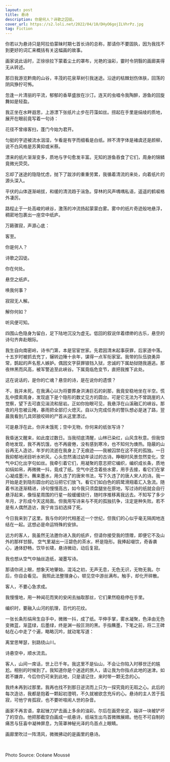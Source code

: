```yaml
---
layout: post
title: 悬诗
description: 你是何人？诗歌之囚徒。
cover_url: https://s2.loli.net/2022/04/10/DHyO6gojILVhrPz.jpg
tag: Fiction
---
```


你若以为悬诗只是阿拉伯蒙昧时期七首长诗的总称，那请你不要固执，因为我找不到更好的词汇来概括有关这幅画的故事。

画家说此话时，正徐徐拉下蒙着尘土的罩布，光艳的油彩，霎时令阴翳的画廊美得无从转述。

那日我游览黔南的山谷，丰茂的花泉草树引我迷途。沿途的枯棘划伤体肤，回荡的阴风狰狞可怖。

忽逢一片清丽的平流，郁郁的香草盛放在沙汀。连天的虫唱令我陶醉，游鱼的回旋舞如是轻盈。

我正坐在水畔遐思，上游漂下张纸片止步在荇藻如丝。捞起在手里是绢绫的质地，展开在眼前竟写着一句诗：

花径不曾缘客扫，蓬门今始为君开。

匀挺的字迹被流水洇湿，乍看是有字而细看是白纸。辨不清字体是褚虞还是颜柳，说不白风格是苏黄抑或米蔡。

漂来的纸片渐渐变多，质地与字句愈发丰富。无知的游鱼吞食了它们，周身的锦鳞竟微光荧荧。

忘却了迷途的隐隐忧虑，抛下了跋涉的重重劳累，我循着清流的来处，向着纸片的源头深入。

平伏的山体逐渐峭拔，和缓的清流趋于湍急。穿林的风声喁喁私语，遥遥的鹤唳格外凄厉。

路程止于一处高峻的峡谷，激荡的冲流扬起蒙蒙白雾。雾中的纸片奇迹般地悬浮，稠密地包裹出一座空中纸庐。

万籁骤寂，声源心底：

客至。

你是何人？

诗歌之囚徒。

你在何处。

悬空之纸庐。

唤我何事？

寂寂无人解。

解你何如？

听风便可知。

四围山色隐身为留白，足下陆地沉没为虚无。低回的叙说伴着缥缈的古乐，悬空的诗句齐奔赴眼际。

我生自向南密岭，诗书门第，本是官宦世家。先君因清末起事获罪，后家道中落。十五岁时被抓去充丁，辗转边陲十余年，谋得一点军衔家室。我带的队伍骁勇异常，鹊起的声名惹人嫉妒。偶因文字获罪锒铛入狱，忠诚的下属劫狱随我遁逃。那夜林黑而风高，被军警追至此峡谷。下属竟临危变节，直把我推下此处。

这在说话的，是你的亡魂？悬空的诗，是在说你的遗恨？

不，我并未死。在我满心以为将要葬身洪涛巨石的刹那，我竟安稳地坐在半空。慌乱中摸索周身，发现底下是个隐形的数丈见方的圆台。可是它无法为不曾跳崖的人觉察，望下去可直见湍流和层岩。正如你抬眼可见，我悬浮在山溪融汇的峡谷。那夜的月忽被云掩，暴雨把全部灯火熄灭。自以为完成任务的警队想必是迷了路，翌晨我看到几具郊狼咬碎的尸首从这里漂过。

可是悬浮在此，你并未饿死；空中无物，你何来的纸张写诗？

我昏迷又醒来，如此度过数日。当我彻底清醒，山林已染红，山风含秋意。但我惊奇地发现，我不再饥饿，也不再疲倦，没有感到寒冷，也不知何为燠热。隐蔽的山谷再无人造访，年岁的流逝在我身上了无痕迹——我被囚禁在这不死的孤独。一日我抑郁地闭目听水听风，心头忽然涌过幼年读过的古诗。睁眼时风景忽然变化，空气中幻化出字句如丝。我牵引着它们，用凝聚的意志把它编织，编织成长条，质地如绢如帛，再微微一抖，竟成了纸。空气中还含着些水雾，用手去接，看它们在掌心凝成墨汁。蘸来墨水，用久违了的唐宋书法，写下久违了的唐人宋人的诗。我一开始是走到隐形圆台的边沿把它们放飞，看它们如白色的鸥鹭滑翔着汇入急流。随着书法逐渐精进，诗句慢慢高古，如今我只须盘腿坐在原地，写过诗的纸就会自行悬浮起来，像恒星周围的行星一般缓缓绕行，随时序推移离我远去。不知写了多少年月，才形成今天这局面。但我用写诗来与不死的孤独抗争，注定是种失败。若不是有人偶然造访，我宁肯当初选择了死。

今日我来到了这里。我与你的时代相差近一个世纪，但我们的心似乎毫无隔阂地连结在一起。这想必是命运特殊的安排。

远方的客人，我虽然无法邀你进入我的纸庐，但请你接受我的馈赠，即便它不及山外的那样甘醇。
空气里凝出一汪碧色的茶水，杯是隐形。我捧起啜饮，奇香袭心，通体舒畅，饮毕长啸，悬诗微动，动后复寂。

我也想从空气中抽丝造纸，凝墨写诗。

那请你闭上眼，想象天地肇始，混沌之初，无声无息，无色无识，无物无我。尔后，你自会看见。
我照此法整理身心，顿见空中游丝满布。触手，却化开碎散。

客人，不要心急求成。

我慢慢地，用一种闻花而笑的安闲去抽取那丝，它们果然稳稳停在手里。

编织时，要融入山河的肌理，百代的花纹。

一张长条形绢帛生自手中，微微一抖，成了纸。平伸手掌，雾水凝聚，色泽由无色变微蓝，渐蓝绿，后墨绿，终是渊一般叵测的黑。手指蘸墨，下笔之前，将二王碑帖在心中走了个遍，略略沉吟，就动笔写道：

离堂思琴瑟，别路绕山川。

诗悬空中，顺水流去。

客人，山间一席话，世上已千年。我这里不是仙山，不会让你陷入时移世迁的尴尬。相别的时候到了。我知道你是个迷途的旅人，请让我为你指点此地的迷津。如若不嫌弃，今后你仍可来到此地，只是请记住，来时带一颗无念的心。

我终未再到过那里。我再也找不到那日逆流而上只为一探究竟的无瑕之心。此后的每次造访，我都是抱着一颗起初澄明，不久就被欲念充斥的心。悬诗的主人苦于孤寂，可他宁肯孤寂，也不要听喧闹人世的杂音。

画家不再言语，拿起锉刀铲去画上多余的油彩。尔后在画旁坐定，端详一块被铲坏了的空白。他把那截空白画成一纸悬诗，纸端生出鸟首微微展翅。他在不可自制的痛苦与狂喜中凝神屏息，为笼罩神秘光泽的鸟首点上眼睛。

画廊里吹过一阵清风，微微拂动的是画里的悬诗。

&emsp;  
&emsp;  
Photo Source: Océane Moussé


